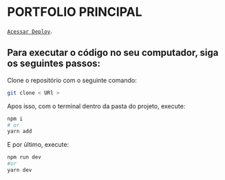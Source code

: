 # PORTFOLIO PRINCIPAL

[`Acessar Deploy`](https://newportfolionext.netlify.app/).

## Para executar o código no seu computador, siga os seguintes passos:

Clone o repositório com o seguinte comando:

```bash
git clone < URl >
```

Apos isso, com o terminal dentro da pasta do projeto, execute:

```bash
npm i
# or
yarn add
```

E por último, execute:

```bash
npm run dev
#or
yarn dev
```
